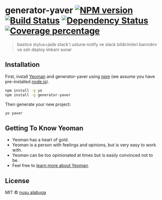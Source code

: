 # generator-yaver [![NPM version][npm-image]][npm-url] [![Build Status][travis-image]][travis-url] [![Dependency Status][daviddm-image]][daviddm-url] [![Coverage percentage][coveralls-image]][coveralls-url]
> basitce stylus+jade stack&#39;i ustune notify ve slack bildirimleri barındırır ve ssh deploy imkani sunar

## Installation

First, install [Yeoman](http://yeoman.io) and generator-yaver using [npm](https://www.npmjs.com/) (we assume you have pre-installed [node.js](https://nodejs.org/)).

```bash
npm install -g yo
npm install -g generator-yaver
```

Then generate your new project:

```bash
yo yaver
```

## Getting To Know Yeoman

 * Yeoman has a heart of gold.
 * Yeoman is a person with feelings and opinions, but is very easy to work with.
 * Yeoman can be too opinionated at times but is easily convinced not to be.
 * Feel free to [learn more about Yeoman](http://yeoman.io/).

## License

MIT © [nusu alabuga](github.com/nusu)


[npm-image]: https://badge.fury.io/js/generator-yaver.svg
[npm-url]: https://npmjs.org/package/generator-yaver
[travis-image]: https://travis-ci.org/nusu/generator-yaver.svg?branch=master
[travis-url]: https://travis-ci.org/nusu/generator-yaver
[daviddm-image]: https://david-dm.org/nusu/generator-yaver.svg?theme=shields.io
[daviddm-url]: https://david-dm.org/nusu/generator-yaver
[coveralls-image]: https://coveralls.io/repos/nusu/generator-yaver/badge.svg
[coveralls-url]: https://coveralls.io/r/nusu/generator-yaver
